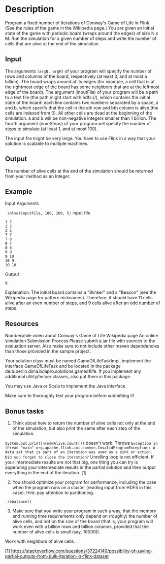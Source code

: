 # Description
Program a fixed number of iterations of Conway's Game of Life in Flink. (See the rules of the game in the Wikipedia page.) You are given an initial state of the game with periodic board (wraps around the edges) of size N x M. Run the simulation for a given number of steps and write the number of cells that are alive at the end of the simulation.

## Input
The arguments `(argN, argM)` of your program will specify the number of rows and columns of the board, respectively (at least 3, and at most a billion). The board wraps around at its edges (for example, a cell that is at the rightmost edge of the board has some neighbors that are at the leftmost edge of the board). The argument (inputFile) of your program will be a path to a text file (the path might start with hdfs://), which contains the initial state of the board: each line contains two numbers separated by a space, a and b, which specify that the cell in the ath row and bth column is alive (the cells are indexed from 0). All other cells are dead at the beginning of the simulation. a and b will be non-negative integers smaller than 1 billion. The fourth argument (numSteps) of your program will specify the number of steps to simulate (at least 1, and at most 100).

The input file might be very large. You have to use Flink in a way that your solution is scalable to multiple machines.

## Output
The number of alive cells at the end of the simulation should be returned from your method as an Integer.

## Example
Input Arguments

` solve(inputFile, 100, 100, 5)`
Input file
```
1 2
2 2
3 2
7 7
7 8
8 7
8 8
9 9
9 10
10 9
10 10
```
Output
```
9
```
Explanation. The initial board contains a "Blinker" and a "Beacon" (see the Wikipedia page for pattern nicknames). Therefore, it should have 11 cells alive after an even number of steps, and 9 cells alive after an odd number of steps.

## Resources

Numberphile video about Conway's Game of Life
Wikipedia page
An online simulation
Submission Process
Please submit a jar file with sources to the evaluation server. Also make sure to not include other maven dependencies than those provided in the sample project.

Your solution class must be named GameOfLifeTaskImpl, implement the interface GameOfLifeTask and be located in the package de.tuberlin.dima.bdapro.solutions.gameoflife. If you implement any additional utility/helper classes, also put them in this package.

You may use Java or Scala to implement the Java interface.

Make sure to thoroughly test your program before submitting it!

##  Bonus tasks
1. Think about how to return the number of alive cells not only at the end of the simulation, but also print the same after each step of the simulation.

`System.out.println(newAlive.count())` doesn't work. Throws `Exception in thread "main" org.apache.flink.api.common.InvalidProgramException: A data set that is part of an iteration was used as a sink or action. Did you forget to close the iteration?`
Unrolling loop is not efficient. If your intermediate results are not that big, one thing you can try is appending your intermediate results in the partial solution and then output everything in the end of the iteration. [1]

2. You should optimize your program for performance, including the case when the program runs on a cluster (reading input from HDFS in this case). Hint: pay attention to partitioning.

`.rebalance()`

3. Make sure that you write your program in such a way, that the memory and running time requirements only depend on (roughly) the number of alive cells, and not on the size of the board (that is, your program will work even with a billion rows and billion columns, provided that the number of alive cells is small (say, 10000)).

Work with neighbors of alive cells. 

[1] https://stackoverflow.com/questions/37224140/possibility-of-saving-partial-outputs-from-bulk-iteration-in-flink-dataset

